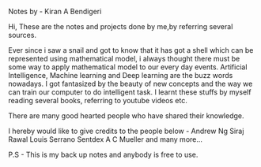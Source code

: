 Notes by - Kiran A Bendigeri

Hi, These are the notes and projects done by me,by referring several sources.

Ever since i saw a snail and got to know that it has got a shell which can be represented using mathematical model, i always thought there must be some
way to apply mathematical model to our every day events.
Artificial Intelligence, Machine learning and Deep learning are the buzz words nowadays. I got fantasized by the beauty of new concepts and the way we can
train our computer to do intelligent task. I learnt these stuffs by myself reading several books, referring to youtube videos etc.

There are many good hearted people who have shared their knowledge.  

I hereby would like to give credits to the people below -
Andrew Ng
Siraj Rawal
Louis Serrano
Sentdex
A C Mueller
and many more...

P.S - This is my back up notes and anybody is free to use.
 
